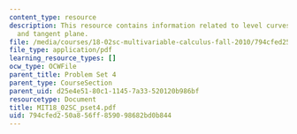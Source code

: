 ```yaml
---
content_type: resource
description: This resource contains information related to level curves, partial derivatives
  and tangent plane.
file: /media/courses/18-02sc-multivariable-calculus-fall-2010/794cfed250a856ff859098682bd0b844_MIT18_02SC_pset4.pdf
file_type: application/pdf
learning_resource_types: []
ocw_type: OCWFile
parent_title: Problem Set 4
parent_type: CourseSection
parent_uid: d25e4e51-80c1-1145-7a33-520120b986bf
resourcetype: Document
title: MIT18_02SC_pset4.pdf
uid: 794cfed2-50a8-56ff-8590-98682bd0b844
---
```

